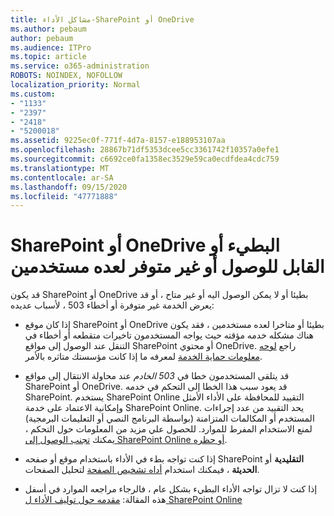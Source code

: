 ```yaml
---
title: مشاكل الأداء-SharePoint أو OneDrive
ms.author: pebaum
author: pebaum
ms.audience: ITPro
ms.topic: article
ms.service: o365-administration
ROBOTS: NOINDEX, NOFOLLOW
localization_priority: Normal
ms.custom:
- "1133"
- "2397"
- "2418"
- "5200018"
ms.assetid: 9225ec0f-771f-4d7a-8157-e188953107aa
ms.openlocfilehash: 28867b71df5353dcee5cc3361742f10357a0efe1
ms.sourcegitcommit: c6692ce0fa1358ec3529e59ca0ecdfdea4cdc759
ms.translationtype: MT
ms.contentlocale: ar-SA
ms.lasthandoff: 09/15/2020
ms.locfileid: "47771888"
---
```

# <a name="sharepoint-or-onedrive-slow-inaccessible-or-unavailable-for-multiple-users"></a>SharePoint أو OneDrive البطيء أو القابل للوصول أو غير متوفر لعده مستخدمين

قد يكون SharePoint أو OneDrive بطيئا أو لا يمكن الوصول اليه أو غير متاح ، أو قد يعرض الخدمة غير متوفرة أو أخطاء 503 ، لأسباب عديده:
  
- إذا كان موقع SharePoint أو OneDrive بطيئا أو متاخرا لعده مستخدمين ، فقد يكون هناك مشكله خدمه مؤقته حيث يواجه المستخدمون تاخيرات متقطعه أو أخطاء في التنقل عند الوصول إلى مواقع SharePoint أو محتوي OneDrive. راجع [لوحه معلومات حماية الخدمة](https://admin.microsoft.com/AdminPortal/Home#/servicehealth) لمعرفه ما إذا كانت مؤسستك متاثره بالأمر.
  
- قد يتلقى المستخدمون خطا في *503 الخادم* عند محاولة الانتقال إلى مواقع SharePoint أو OneDrive. قد يعود سبب هذا الخطا إلى التحكم في خدمه SharePoint. يستخدم SharePoint Online التقييد للمحافظة على الأداء الأمثل وإمكانية الاعتماد على خدمة SharePoint Online. يحد التقييد من عدد إجراءات المستخدم أو المكالمات المتزامنة (بواسطة البرنامج النصي أو التعليمات البرمجية) لمنع الاستخدام المفرط للموارد. للحصول علي مزيد من المعلومات حول التحكم ، يمكنك [تجنب الوصول إلى SharePoint Online أو حظره](https://docs.microsoft.com/sharepoint/dev/general-development/how-to-avoid-getting-throttled-or-blocked-in-sharepoint-online).

- إذا كنت تواجه بطء في الأداء باستخدام موقع أو صفحه SharePoint **التقليدية** أو **الحديثة** ، فيمكنك استخدام [أداه تشخيص الصفحة](https://aka.ms/perftool) لتحليل الصفحات.
  
- إذا كنت لا تزال تواجه الأداء البطيء بشكل عام ، فالرجاء مراجعه الموارد في أسفل هذه المقالة: [مقدمه حول توليف الأداء ل SharePoint Online](https://go.microsoft.com/fwlink/?linkid=2024334)
  